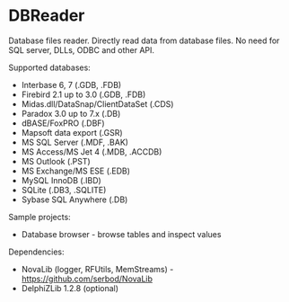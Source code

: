 # DBReader
Database files reader. Directly read data from database files. No need for SQL server, DLLs, ODBC and other API.

Supported databases:
* Interbase 6, 7 (.GDB, .FDB)
* Firebird 2.1 up to 3.0 (.GDB, .FDB)
* Midas.dll/DataSnap/ClientDataSet (.CDS)
* Paradox 3.0 up to 7.x (.DB)
* dBASE/FoxPRO (.DBF)
* Mapsoft data export (.GSR)
* MS SQL Server (.MDF, .BAK)
* MS Access/MS Jet 4 (.MDB, .ACCDB)
* MS Outlook (.PST)
* MS Exchange/MS ESE (.EDB)
* MySQL InnoDB (.IBD)
* SQLite (.DB3, .SQLITE)
* Sybase SQL Anywhere (.DB)

Sample projects:
* Database browser - browse tables and inspect values

Dependencies:
* NovaLib (logger, RFUtils, MemStreams) - https://github.com/serbod/NovaLib
* DelphiZLib 1.2.8 (optional)